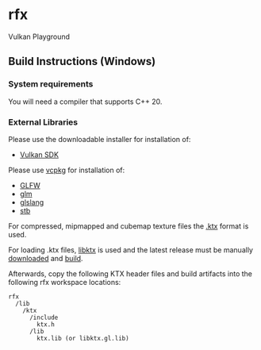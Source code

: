 # rfx
Vulkan Playground

## Build Instructions (Windows)

### System requirements

You will need a compiler that supports C++ 20.

### External Libraries

Please use the downloadable installer for installation of:

- [Vulkan SDK](https://www.lunarg.com/vulkan-sdk/)

Please use [vcpkg](https://github.com/microsoft/vcpkg/releases) for installation of:

- [GLFW](https://www.glfw.org/)
- [glm](https://github.com/g-truc/glm)
- [glslang](https://github.com/KhronosGroup/glslang)
- [stb](https://github.com/nothings/stb)

For compressed, mipmapped and cubemap texture files the [.ktx](https://www.khronos.org/opengles/sdk/tools/KTX/file_format_spec/) format is used.

For loading .ktx files, [libktx](https://github.com/KhronosGroup/KTX-Software) is used and the latest release must be manually [downloaded](https://github.com/KhronosGroup/KTX-Software/releases) and [build](https://github.com/KhronosGroup/KTX-Software/blob/master/BUILDING.md#windows). 

Afterwards, copy the following KTX header files and build artifacts into the following rfx workspace locations:

```
rfx
  /lib
    /ktx
      /include
        ktx.h
      /lib
        ktx.lib (or libktx.gl.lib) 
```
